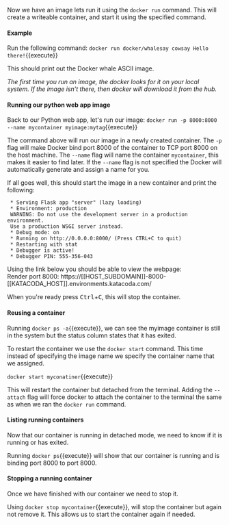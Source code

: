 Now we have an image lets run it using the `docker run` command. This will create a writeable container, and start it using the specified command.

#### Example
Run the following command: `docker run docker/whalesay cowsay Hello there!`{{execute}}

This should print out the Docker whale ASCII image.

*The first time you run an image, the docker looks for it on your local system. If the image isn’t there, then docker will download it from the hub.*

#### Running our python web app image

Back to our Python web app, let's run our image: `docker run -p 8000:8000 --name mycontainer myimage:mytag`{{execute}}

The command above will run our image in a newly created container. The `-p` flag will make Docker bind port 8000 of the container to TCP port 8000 on the host machine. The `--name` flag will name the container `mycontainer`, this makes it easier to find later. If the `--name` flag is not specified the Docker will automatically generate and assign a name for you.

If all goes well, this should start the image in a new container and print the following:
```
 * Serving Flask app "server" (lazy loading)
 * Environment: production
 WARNING: Do not use the development server in a production environment.
 Use a production WSGI server instead.
 * Debug mode: on
 * Running on http://0.0.0.0:8000/ (Press CTRL+C to quit)
 * Restarting with stat
 * Debugger is active!
 * Debugger PIN: 555-356-043
```

Using the link below you should be able to view the webpage:<br>
Render port 8000: https://[[HOST_SUBDOMAIN]]-8000-[[KATACODA_HOST]].environments.katacoda.com/

When you're ready press <kbd>Ctrl</kbd>+<kbd>C</kbd>, this will stop the container.

#### Reusing a container

Running `docker ps -a`{{execute}}, we can see the myimage container is still in the system but the status column states that it has exited. 

To restart the container we use the `docker start` command. This time instead of specifying the image name we specify the container name that we assigned.

`docker start myconatiner`{{execute}}

This will restart the container but detached from the terminal. Adding the `--attach` flag will force docker to attach the container to the terminal the same as when we ran the `docker run` command.

#### Listing running containers

Now that our container is running in detached mode, we need to know if it is running or has exited. 

Running `docker ps`{{execute}} will show that our container is running and is binding port 8000 to port 8000.

#### Stopping a running container 

Once we have finished with our container we need to stop it.

Using `docker stop mycontainer`{{execute}}, will stop the container but again not remove it. This allows us to start the container again if needed.